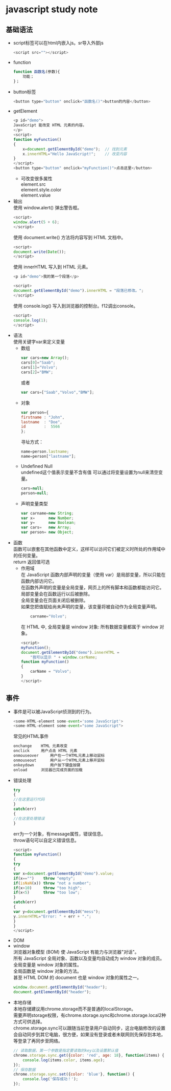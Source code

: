 # javascript study note

## 基础语法

* script标签可以在html内嵌入js。sr导入外部js  
    ```js
    <script src=""></script>
    ```
* function  
    ```js
    function 函数名(参数){  
        功能；
    }；  
    ```
* button标签  
    ```js
    <button type="button" onclick="函数名()">button的内容</button>
    ```
* getElement  
    ```js
    <p id="demo">
    JavaScript 能改变 HTML 元素的内容。
    </p>
    <script>
    function myFunction()
    {
        x=document.getElementById("demo");  // 找到元素
        x.innerHTML="Hello JavaScript!";    // 改变内容
    }
    </script>
    <button type="button" onclick="myFunction()">点击这里</button>
    ```
  * 可改变很多属性  
    element.src  
    element.style.color  
    element.value
* 输出  
    使用 window.alert() 弹出警告框。
    ```js
    <script> 
    window.alert(5 + 6); 
    </script> 
    ```
    使用 document.write() 方法将内容写到 HTML 文档中。
    ```js
    <script> 
    document.write(Date()); 
    </script> 
    ```
    使用 innerHTML 写入到 HTML 元素。
    ```js
    <p id="demo">我的第一个段落</p> 

    <script> 
    document.getElementById("demo").innerHTML = "段落已修改。"; 
    </script> 
    ```
    使用 console.log() 写入到浏览器的控制台。f12调出console。
    ```js
    <script>
    console.log(1);
    </script>
    ```
* 语法  
    使用关键字var来定义变量  
  * 数组  
    ```js
    var cars=new Array();
    cars[0]="Saab";
    cars[1]="Volvo";
    cars[2]="BMW";
    ```
    或者
    ```js
    var cars=["Saab","Volvo","BMW"];
    ```
  * 对象  
    ```js
    var person={
    firstname : "John",
    lastname  : "Doe",
    id        :  5566
    };
    ```
    寻址方式：  
    ```js
    name=person.lastname;
    name=person["lastname"];
    ```
  * Undefined Null  
    undefined这个值表示变量不含有值
    可以通过将变量设置为null来清空变量。  
    ```js
    cars=null;
    person=null;
    ```
  * 声明变量类型
    ```js
    var carname=new String;
    var x=      new Number;
    var y=      new Boolean;
    var cars=   new Array;
    var person= new Object;
    ```
* 函数  
    函数可以嵌套在其他函数中定义，这样可以访问它们被定义时所处的作用域中的任何变量。  
    return 返回值可选  
  * 作用域  
    在 JavaScript 函数内部声明的变量（使用 var）是局部变量，所以只能在函数内部访问它。  
    在函数外声明的变量是全局变量，网页上的所有脚本和函数都能访问它。  
    局部变量会在函数运行以后被删除。  
    全局变量会在页面关闭后被删除。  
    如果您把值赋给尚未声明的变量，该变量将被自动作为全局变量声明。  
    ```js
        carname="Volvo";
    ```  
    在 HTML 中, 全局变量是 window 对象: 所有数据变量都属于 window 对象。  
    ```js
    <script>
    myFunction();
    document.getElementById("demo").innerHTML =
        "我可以显示 " + window.carName;
    function myFunction() 
    {
        carName = "Volvo";
    }
    </script>
    ```

## 事件

* 事件是可以被JavaScript侦测到的行为。  
    ```js
    <some-HTML-element some-event='some JavaScript'>
    <some-HTML-element some-event="some JavaScript">
    ```
    常见的HTML事件  
    ```js
    onchange    HTML 元素改变  
    onclick     用户点击 HTML 元素  
    onmouseover     用户在一个HTML元素上移动鼠标  
    onmouseout      用户从一个HTML元素上移开鼠标  
    onkeydown       用户按下键盘按键  
    onload      浏览器已完成页面的加载
    ```
* 错误处理  
    ```js
    try
    {
    //在这里运行代码
    }
    catch(err)
    {
    //在这里处理错误
    }
    ```
    err为一个对象，有message属性，错误信息。  
    throw语句可以自定义错误信息。
    ```js
    <script>
    function myFunction()
    {
    try
    { 
    var x=document.getElementById("demo").value;
    if(x=="")    throw "empty";
    if(isNaN(x)) throw "not a number";
    if(x>10)     throw "too high";
    if(x<5)      throw "too low";
    }
    catch(err)
    {
    var y=document.getElementById("mess");
    y.innerHTML="Error: " + err + ".";
    }
    }
    </script>
    ```
* DOM  
* window  
    浏览器对象模型 (BOM) 使 JavaScript 有能力与浏览器"对话"。  
    所有 JavaScript 全局对象、函数以及变量均自动成为 window 对象的成员。  
    全局变量是 window 对象的属性。  
    全局函数是 window 对象的方法。  
    甚至 HTML DOM 的 document 也是 window 对象的属性之一。  
    ```js
    window.document.getElementById("header");
    document.getElementById("header");  
    ```
* 本地存储  
    本地存储建议用chrome.storage而不是普通的localStorage。  
    需要声明storage权限，有chrome.storage.sync和chrome.storage.local2种方式可供选择。  
    chrome.storage.sync可以跟随当前登录用户自动同步，这台电脑修改的设置会自动同步到其它电脑，很方便，如果没有登录或者未联网则先保存到本地，等登录了再同步至网络。  
    ```js
    // 读取数据，第一个参数是指定要读取的key以及设置默认值
    chrome.storage.sync.get({color: 'red', age: 18}, function(items) {
        console.log(items.color, items.age);
    });
    // 保存数据
    chrome.storage.sync.set({color: 'blue'}, function() {
        console.log('保存成功！');
    });
    ```
